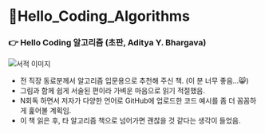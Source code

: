 # 📗Hello_Coding_Algorithms
### 👉 Hello Coding 알고리즘 (초판, Aditya Y. Bhargava)

![서적 이미지](https://contents.kyobobook.co.kr/sih/fit-in/458x0/pdt/9788968483547.jpg)
* 전 직장 동료분께서 알고리즘 입문용으로 추천해 주신 책. (이 분 너무 좋음...😸)
* 그림과 함께 쉽게 서술된 편이라 가벼운 마음으로 읽기 적절했음. 
* N회독 하면서 저자가 다양한 언어로 GitHub에 업로드한 코드 예시를 좀 더 꼼꼼하게 훑어볼 계획임. 
* 이 책 읽은 후, 타 알고리즘 책으로 넘어가면 괜찮을 것 같다는 생각이 들었음.
